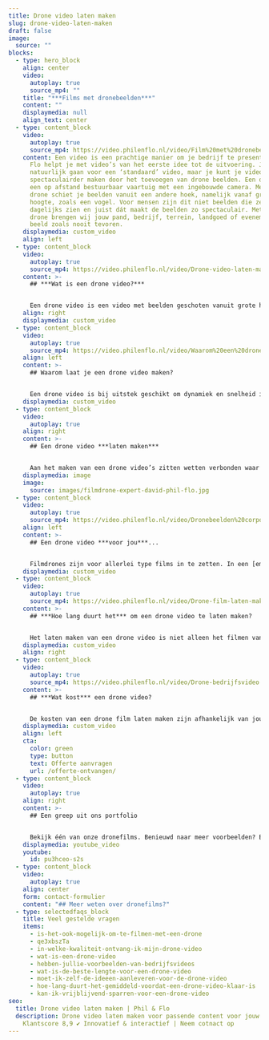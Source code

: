 ```yaml
---
title: Drone video laten maken
slug: drone-video-laten-maken
draft: false
image:
  source: ""
blocks:
  - type: hero_block
    align: center
    video:
      autoplay: true
      source_mp4: ""
    title: "***Films met dronebeelden***"
    content: ""
    displaymedia: null
    align_text: center
  - type: content_block
    video:
      autoplay: true
      source_mp4: https://video.philenflo.nl/video/Film%20met%20dronebeelden%20laten%20maken.mp4
    content: Een video is een prachtige manier om je bedrijf te presenteren. Phil &
      Flo helpt je met video’s van het eerste idee tot de uitvoering. Je kunt
      natuurlijk gaan voor een ‘standaard’ video, maar je kunt je video nog
      spectaculairder maken door het toevoegen van drone beelden. Een drone is
      een op afstand bestuurbaar vaartuig met een ingebouwde camera. Met een
      drone schiet je beelden vanuit een andere hoek, namelijk vanaf grote
      hoogte, zoals een vogel. Voor mensen zijn dit niet beelden die ze
      dagelijks zien en juist dát maakt de beelden zo spectaculair. Met onze 4K
      drone brengen wij jouw pand, bedrijf, terrein, landgoed of evenement in
      beeld zoals nooit tevoren.
    displaymedia: custom_video
    align: left
  - type: content_block
    video:
      autoplay: true
      source_mp4: https://video.philenflo.nl/video/Drone-video-laten-maken.mp4
    content: >-
      ## ***Wat is een drone video?***


      Een drone video is een video met beelden geschoten vanuit grote hoogtes in de lucht. Met de drone kunnen we vliegen over bijvoorbeeld bergen, weilanden en bedrijfsterreinen. Maar ook binnen bedrijfspanden kunnen we beelden vanaf boven maken. Zo brengen we kantoren, productieprocessen of andere bijzondere ruimtes of werkzaamheden binnen jouw organisatie in beeld.
    align: right
    displaymedia: custom_video
  - type: content_block
    video:
      autoplay: true
      source_mp4: https://video.philenflo.nl/video/Waarom%20een%20dronevideo%20maken.mp4
    align: left
    content: >-
      ## Waarom laat je een drone video maken?


      Een drone video is bij uitstek geschikt om dynamiek en snelheid in de film te krijgen. De mogelijkheid om te filmen vanuit de lucht opent vele filmtechnische deuren. Vanuit vogelperspectief ziet de wereld er heel anders uit, dit levert dus spannende shots op die blijven boeien. Middels een drone en de juiste filmtechnieken kan de dynamiek tussen intieme en ruimtelijke beelden sterk terug komen in je film. Denk bijvoorbeeld aan prachtige bewegende shots om een zonnepark heen die overgaat in een totaalshot van het zonnepark. Ook bewegende shots zijn ideaal met een drone te filmen. Met een drone kan je bijvoorbeeld een voertuig volgen. Vaak is de perfecte film een combinatie van dronebeelden en ‘normale’ filmbeelden. Veelal zijn dronebeelden dus een kers op de taart. Maar vergis je niet ook films met 100% dronebeelden zijn pakkend, overtuigend en kunnen jouw boodschap overbrengen bij de kijker.
    displaymedia: custom_video
  - type: content_block
    video:
      autoplay: true
    align: right
    content: >-
      ## Een drone video ***laten maken***


      Aan het maken van een drone video’s zitten wetten verbonden waar we ons aan moeten houden. Uiteraard volgen wij alle actuele drone wetgeving door de Nederlandse overheid en Europese Unie op de voet. We houden rekening met gecontroleerde luchtruimen en geldende ontheffingen. Onze drone specialisten hebben de nodige diploma’s en brevetten om veilig hun werk te kunnen doen. Dit zorgt voor een veilige en legale filmset. Om een écht goede dronefilm te schieten heb je natuurlijk ook creatief talent en de technische ‘know how’ nodig, zoals onze cameraman David op de foto. Met onze jarenlange ervaring en kennis van de laatste ontwikkelingen op gebied van drone video, bieden wij meerwaarde voor jouw film.
    displaymedia: image
    image:
      source: images/filmdrone-expert-david-phil-flo.jpg
  - type: content_block
    video:
      autoplay: true
      source_mp4: https://video.philenflo.nl/video/Dronebeelden%20corporate%20film.mp4
    align: left
    content: >-
      ## Een drone video ***voor jou***...


      Filmdrones zijn voor allerlei type films in te zetten. In een [employer branding](https://www.philenflo.nl/oplossingen/employer-branding/) of [corporate film](https://www.philenflo.nl/corporate-video/) helpen droneshots om een mooi overzicht te geven van een bedrijfspand of werkterrein. Wanneer je een film maakt voor een specifiek project wat je opgeleverd hebt, bijvoorbeeld een woonwijk, dan lenen dronebeelden zich bij uitstek om zowel kleine details in een wijk, als wel mooie overzichten te tonen. Zelfs binnenshuis is het mogelijk om met drones beelden te schieten. Wat voor type film je ook wilt schieten, een drone geeft je unieke beelden in vogelvlucht. Wil jij weten hoe drones jouw boodschap kunnen versterken? [Neem contact met ons op!](https://www.philenflo.nl/contact/)
    displaymedia: custom_video
  - type: content_block
    video:
      autoplay: true
      source_mp4: https://video.philenflo.nl/video/Drone-film-laten-maken.mp4
    content: >-
      ## ***Hoe lang duurt het*** om een drone video te laten maken?


      Het laten maken van een drone video is niet alleen het filmen van de beelden. Er gaat een proces van concept, strategie en voorbereiding aan vooraf en daarna moet alles nog gefilmd worden. Drone opnames laten maken, proberen we altijd in één dag te plannen. Onze creative producers maken daarom een strakke planning en script. Ben je benieuwd hoeveel tijd het kost om voor jouw bedrijf een video te maken? Neem dan vrijblijvend contact op met een van onze experts.
    displaymedia: custom_video
    align: right
  - type: content_block
    video:
      autoplay: true
      source_mp4: https://video.philenflo.nl/video/Drone-bedrijfsvideo.mp4
    content: >-
      ## ***Wat kost*** een drone video?


      De kosten van een drone film laten maken zijn afhankelijk van jouw eigen wensen. Hoe lang moet de film worden? Waarvoor ga je het voor inzetten? Voor elk doel kunnen we op maat een offerte maken. Wil je weten hoeveel jouw drone video gaat kosten? Phil & Flo denkt graag met je mee en werkt met eerlijke tarieven. Vraag vrijblijvend een offerte aan.
    displaymedia: custom_video
    align: left
    cta:
      color: green
      type: button
      text: Offerte aanvragen
      url: /offerte-ontvangen/
  - type: content_block
    video:
      autoplay: true
    align: right
    content: >-
      ## Een greep uit ons portfolio


      Bekijk één van onze dronefilms. Benieuwd naar meer voorbeelden? Bekijk dan hier [ons portfolio](https://www.philenflo.nl/portfolio/) of neem direct hieronder contact met ons op!
    displaymedia: youtube_video
    youtube:
      id: pu3hceo-s2s
  - type: content_block
    video:
      autoplay: true
    align: center
    form: contact-formulier
    content: "## Meer weten over dronefilms?"
  - type: selectedfaqs_block
    title: Veel gestelde vragen
    items:
      - is-het-ook-mogelijk-om-te-filmen-met-een-drone
      - qe3xbszTa
      - in-welke-kwaliteit-ontvang-ik-mijn-drone-video
      - wat-is-een-drone-video
      - hebben-jullie-voorbeelden-van-bedrijfsvideos
      - wat-is-de-beste-lengte-voor-een-drone-video
      - moet-ik-zelf-de-ideeen-aanleveren-voor-de-drone-video
      - hoe-lang-duurt-het-gemiddeld-voordat-een-drone-video-klaar-is
      - kan-ik-vrijblijvend-sparren-voor-een-drone-video
seo:
  title: Drone video laten maken | Phil & Flo
  description: Drone video laten maken voor passende content voor jouw doelgroep ✔
    Klantscore 8,9 ✔ Innovatief & interactief | Neem cotnact op
---
```

